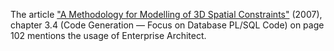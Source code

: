 The article ["A Methodology for Modelling of 3D Spatial
Constraints"](http://www.gdmc.nl/publications/2016/Methodology_Modelling_3D_Spatial_Constraints.pdf) (2007), chapter 3.4 (Code Generation — Focus on Database PL/SQL Code) on page 102 mentions the usage of Enterprise Architect.
